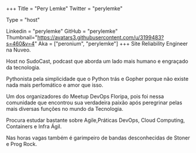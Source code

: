 +++
Title = "Pery Lemke"
Twitter = "perylemke"
<!-- Website = "http://www.google.com" -->
Type = "host"
<!-- Facebook = "perylemke" -->
Linkedin = "perylemke"
GitHub = "perylemke"
Thumbnail="https://avatars3.githubusercontent.com/u/3199483?s=460&v=4"
Aka = ["peronium", "perylemke"]
+++
Site Reliability Engineer na Nuveo. 

Host no SudoCast, podcast que aborda um lado mais humano e engraçado da tecnologia.

Pythonista pela simplicidade que o Python trás e Gopher porque não existe nada mais perfomático e amor que isso. 

Um dos organizadores do Meetup DevOps Floripa, pois foi nessa comunidade que encontrou sua verdadeira paixão após peregrinar pelas mais diversas funções no mundo da Tecnologia. 

Procura estudar bastante sobre Agile,Práticas DevOps, Cloud Computing, Containers e Infra Ágil. 

Nas horas vagas também é garimpeiro de bandas desconhecidas de Stoner e Prog Rock.
